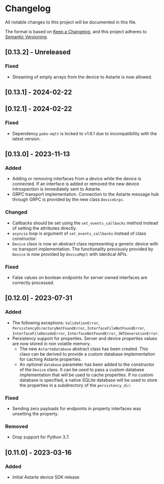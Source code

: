 # Changelog
All notable changes to this project will be documented in this file.

The format is based on [Keep a Changelog](https://keepachangelog.com/en/1.1.0/),
and this project adheres to [Semantic Versioning](https://semver.org/spec/v2.0.0.html).

## [0.13.2] - Unreleased
### Fixed
- Streaming of empty arrays from the device to Astarte is now allowed.

## [0.13.1] - 2024-02-22

## [0.12.1] - 2024-02-22
### Fixed
- Dependency `paho-mqtt` is locked to v1.6.1 due to incompatibility with the latest version.

## [0.13.0] - 2023-11-13
### Added
- Adding or removing interfaces from a device while the device is connected.
  If an interface is added or removed the new device introspection is immediately sent to Astarte.
- GRPC transport implementation. Connection to the Astarte message hub through GRPC is provided
  by the new class `DeviceGrpc`.

### Changed
- Callbacks should be set using the `set_events_callbacks` method instead of setting the attributes
  directly.
- `asyncio` loop is argument of `set_events_callbacks` instead of class constructor.
- `Device` class is now an abstract class representing a generic device with no transport
  implementation.
  The functionality previously provided by `Device` is now provided by `DeviceMqtt` with identical
  APIs.

### Fixed
- False values on boolean endpoints for server owned interfaces are correctly processed.

## [0.12.0] - 2023-07-31
### Added
- The following exceptions: `ValidationError`, `PersistencyDirectoryNotFoundError`,
  `InterfaceFileNotFoundError`, `InterfaceFileDecodeError`, `InterfaceNotFoundError`,
  `JWTGenerationError`.
- Persistency support for properties. Server and device properties values are now stored in
  non volatile memory.
  - The new `AstarteDatabase` abstract class has been created. This class can be derived to provide
    a custom database implementation for caching Astarte properties.
  - An optional `database` parameter has been added to the constructor of the `Device`
    class. It can be used to pass a custom database implementation that will be used
    to cache properties.
    If no custom database is specified, a native SQLite database will be used to store the
    properties in a subdirectory of the `persistency_dir`.

### Fixed
- Sending zero payloads for endpoints in property interfaces was unsetting the property.

### Removed
- Drop support for Python 3.7.

## [0.11.0] - 2023-03-16
### Added
- Initial Astarte device SDK release

